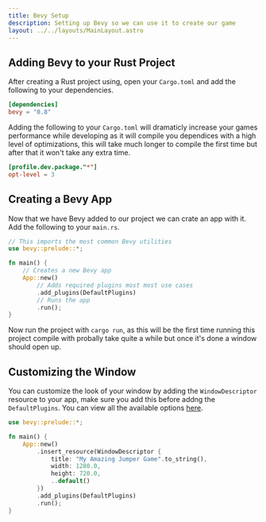 ```yaml
---
title: Bevy Setup
description: Setting up Bevy so we can use it to create our game
layout: ../../layouts/MainLayout.astro
---
```


## Adding Bevy to your Rust Project

After creating a Rust project using, open your `Cargo.toml` and add the following to your dependencies.

```toml
[dependencies]
bevy = "0.8"
```

Adding the following to your `Cargo.toml` will dramaticly increase your games performance while developing as it will compile you dependices with a high level of optimizations, this will take much longer to compile the first time but after that it won't take any extra time.

```toml
[profile.dev.package."*"]
opt-level = 3
```

## Creating a Bevy App

Now that we have Bevy added to our project we can crate an app with it. Add the following to your `main.rs`.

```rs
// This imports the most common Bevy utilities
use bevy::prelude::*;

fn main() {
    // Creates a new Bevy app
    App::new()
        // Adds required plugins most most use cases
        .add_plugins(DefaultPlugins)
        // Runs the app
        .run();
}
```

Now run the project with `cargo run`, as this will be the first time running this project compile with probally take quite a while but once it's done a window should open up.

## Customizing the Window

You can customize the look of your window by adding the `WindowDescriptor` resource to your app, make sure you add this before addng the `DefaultPlugins`. You can view all the available options [here](https://docs.rs/bevy/latest/bevy/window/struct.WindowDescriptor.html).

```rs
use bevy::prelude::*;

fn main() {
    App::new()
        .insert_resource(WindowDescriptor {
            title: "My Amazing Jumper Game".to_string(),
            width: 1280.0,
            height: 720.0,
            ..default()
        })
        .add_plugins(DefaultPlugins)
        .run();
}
```
